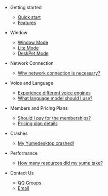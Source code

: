 - Getting started

    - [Quick start](quickstart.md)
    - [Features](features.md)

- Window

    - [Window Mode](window-mode.md)
    - [Lite Mode](lite-mode.md)
    - [DeskPet Mode](desk-pet-mode.md)

- Network Connection

    - [Why network connection is necessary?](why-network-connection-is-necessary.md)

- Voice and Language

    - [Experience different voice engines](experience-different-voice-engines.md)
    - [What language model should I use?](what-language-model-should-i-use.md)

- Members and Pricing Plans

    - [Should I pay for the memberships?](should-i-pay-for-the-memberships.md)
    - [Pricing plan details](pricing-plan-details.md)

- Crashes

    - [My Yumedesktop crashed!](my-yumedesktop-crashed.md)

- Performance

    - [How many resources did my yume take?](how-many-resources-did-my-yume-take.md)

- Contact Us

    - [QQ Groups](qq-groups.md)
    - [Email](email.md)